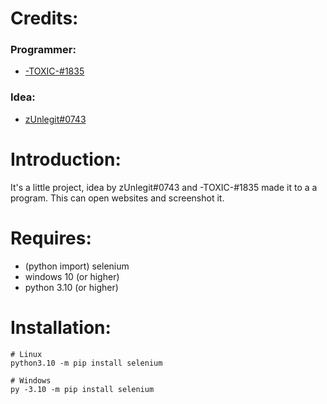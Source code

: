 # Credits:
### Programmer:
* [-TOXIC-#1835](http://cft-devs.xyz)
### Idea:
* [zUnlegit#0743](http://unlegit.cft-devs.xyz)
# Introduction:
It's a little project, idea by zUnlegit#0743 and -TOXIC-#1835 made it to a a program.
This can open websites and screenshot it.
# Requires:
* (python import) selenium
* windows 10 (or higher)
* python 3.10 (or higher)
# Installation:
```
# Linux
python3.10 -m pip install selenium

# Windows
py -3.10 -m pip install selenium
```